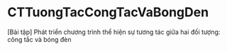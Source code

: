 # CTTuongTacCongTacVaBongDen
[Bài tập] Phát triển chương trình thể hiện sự tương tác giữa hai đối tượng: công tắc và bóng đèn
